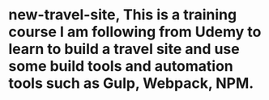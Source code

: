 # new-travel-site, This is a training course I am following from Udemy to learn to build a travel site and use some build tools and automation tools such as Gulp, Webpack, NPM.
